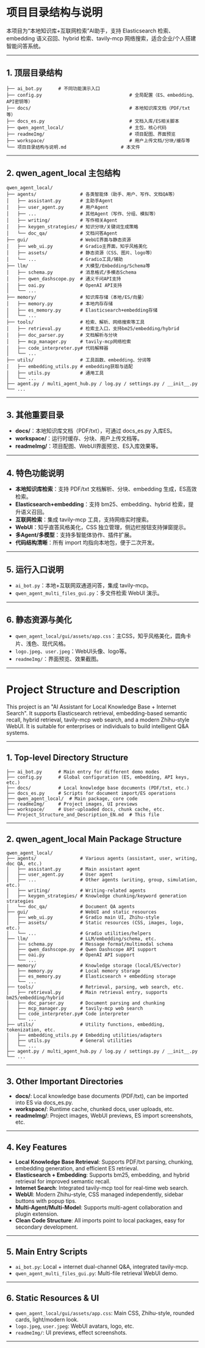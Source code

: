 # 项目目录结构与说明

本项目为“本地知识库+互联网检索”AI助手，支持 Elasticsearch 检索、embedding 语义召回、hybrid 检索、tavily-mcp 网络搜索，适合企业/个人搭建智能问答系统。

---

## 1. 顶层目录结构

```
├── ai_bot.py      # 不同功能演示入口
├── config.py                                # 全局配置（ES、embedding、API密钥等）
├── docs/                                    # 本地知识库文档（PDF/txt等）
├── docs_es.py                               # 文档入库/ES相关脚本
├── qwen_agent_local/                        # 主包，核心代码
├── readmeImg/                               # 项目配图、界面预览
├── workspace/                               # 用户上传文档/分块/缓存等
└── 项目目录结构与说明.md                    # 本文件
```

---

## 2. qwen_agent_local 主包结构

```
qwen_agent_local/
├── agents/                # 各类智能体（助手、用户、写作、文档QA等）
│   ├── assistant.py       # 主助手Agent
│   ├── user_agent.py      # 用户Agent
│   ├── ...                # 其他Agent（写作、分组、模拟等）
│   ├── writing/           # 写作相关Agent
│   ├── keygen_strategies/ # 知识分块/关键词生成策略
│   └── doc_qa/            # 文档问答Agent
├── gui/                   # WebUI界面与静态资源
│   ├── web_ui.py          # Gradio主界面，知乎风格美化
│   ├── assets/            # 静态资源（CSS、图片、logo等）
│   └── ...                # Gradio工具/辅助
├── llm/                   # 大模型/Embedding/Schema等
│   ├── schema.py          # 消息格式/多模态Schema
│   ├── qwen_dashscope.py  # 通义千问API支持
│   ├── oai.py             # OpenAI API支持
│   └── ...
├── memory/                # 知识库存储（本地/ES/向量）
│   ├── memory.py          # 本地内存存储
│   ├── es_memory.py       # Elasticsearch+embedding存储
│   └── ...
├── tools/                 # 检索、解析、网络搜索等工具
│   ├── retrieval.py       # 检索主入口，支持bm25/embedding/hybrid
│   ├── doc_parser.py      # 文档解析与分块
│   ├── mcp_manager.py     # tavily-mcp网络检索
│   ├── code_interpreter.py# 代码解释器
│   └── ...
├── utils/                 # 工具函数、embedding、分词等
│   ├── embedding_utils.py # embedding获取与适配
│   ├── utils.py           # 通用工具
│   └── ...
├── agent.py / multi_agent_hub.py / log.py / settings.py / __init__.py
└── ...
```

---

## 3. 其他重要目录

- **docs/**：本地知识库文档（PDF/txt），可通过 docs_es.py 入库ES。
- **workspace/**：运行时缓存、分块、用户上传文档等。
- **readmeImg/**：项目配图、WebUI界面预览、ES入库效果等。

---

## 4. 特色功能说明

- **本地知识库检索**：支持 PDF/txt 文档解析、分块、embedding 生成，ES高效检索。
- **Elasticsearch+embedding**：支持 bm25、embedding、hybrid 检索，提升语义召回。
- **互联网检索**：集成 tavily-mcp 工具，支持网络实时搜索。
- **WebUI**：知乎直答风格美化，CSS 独立管理，侧边栏按钮支持弹窗提示。
- **多Agent/多模型**：支持多智能体协作、插件扩展。
- **代码结构清晰**：所有 import 均指向本地包，便于二次开发。

---

## 5. 运行入口说明

- `ai_bot.py`：本地+互联网双通道问答，集成 tavily-mcp。
- `qwen_agent_multi_files_gui.py`：多文件检索 WebUI 演示。

---

## 6. 静态资源与美化

- `qwen_agent_local/gui/assets/app.css`：主CSS，知乎风格美化，圆角卡片、浅色、现代风格。
- `logo.jpeg`、`user.jpeg`：WebUI头像、logo等。
- `readmeImg/`：界面预览、效果截图。

---
 
# Project Structure and Description

This project is an "AI Assistant for Local Knowledge Base + Internet Search". It supports Elasticsearch retrieval, embedding-based semantic recall, hybrid retrieval, tavily-mcp web search, and a modern Zhihu-style WebUI. It is suitable for enterprises or individuals to build intelligent Q&A systems.

---

## 1. Top-level Directory Structure

```
├── ai_bot.py      # Main entry for different demo modes
├── config.py      # Global configuration (ES, embedding, API keys, etc.)
├── docs/          # Local knowledge base documents (PDF/txt, etc.)
├── docs_es.py     # Scripts for document import/ES operations
├── qwen_agent_local/  # Main package, core code
├── readmeImg/     # Project images, UI previews
├── workspace/     # User-uploaded docs, chunk cache, etc.
└── Project_Structure_and_Description_EN.md  # This file
```

---

## 2. qwen_agent_local Main Package Structure

```
qwen_agent_local/
├── agents/                # Various agents (assistant, user, writing, doc QA, etc.)
│   ├── assistant.py       # Main assistant agent
│   ├── user_agent.py      # User agent
│   ├── ...                # Other agents (writing, group, simulation, etc.)
│   ├── writing/           # Writing-related agents
│   ├── keygen_strategies/ # Knowledge chunking/keyword generation strategies
│   └── doc_qa/            # Document QA agents
├── gui/                   # WebUI and static resources
│   ├── web_ui.py          # Gradio main UI, Zhihu-style
│   ├── assets/            # Static resources (CSS, images, logo, etc.)
│   └── ...                # Gradio utilities/helpers
├── llm/                   # LLM/embedding/schema, etc.
│   ├── schema.py          # Message format/multimodal schema
│   ├── qwen_dashscope.py  # Qwen Dashscope API support
│   ├── oai.py             # OpenAI API support
│   └── ...
├── memory/                # Knowledge storage (local/ES/vector)
│   ├── memory.py          # Local memory storage
│   ├── es_memory.py       # Elasticsearch + embedding storage
│   └── ...
├── tools/                 # Retrieval, parsing, web search, etc.
│   ├── retrieval.py       # Main retrieval entry, supports bm25/embedding/hybrid
│   ├── doc_parser.py      # Document parsing and chunking
│   ├── mcp_manager.py     # tavily-mcp web search
│   ├── code_interpreter.py# Code interpreter
│   └── ...
├── utils/                 # Utility functions, embedding, tokenization, etc.
│   ├── embedding_utils.py # Embedding utilities/adapters
│   ├── utils.py           # General utilities
│   └── ...
├── agent.py / multi_agent_hub.py / log.py / settings.py / __init__.py
└── ...
```

---

## 3. Other Important Directories

- **docs/**: Local knowledge base documents (PDF/txt), can be imported into ES via docs_es.py.
- **workspace/**: Runtime cache, chunked docs, user uploads, etc.
- **readmeImg/**: Project images, WebUI previews, ES import screenshots, etc.

---

## 4. Key Features

- **Local Knowledge Base Retrieval**: Supports PDF/txt parsing, chunking, embedding generation, and efficient ES retrieval.
- **Elasticsearch + Embedding**: Supports bm25, embedding, and hybrid retrieval for improved semantic recall.
- **Internet Search**: Integrated tavily-mcp tool for real-time web search.
- **WebUI**: Modern Zhihu-style, CSS managed independently, sidebar buttons with popup tips.
- **Multi-Agent/Multi-Model**: Supports multi-agent collaboration and plugin extension.
- **Clean Code Structure**: All imports point to local packages, easy for secondary development.

---

## 5. Main Entry Scripts

- `ai_bot.py`: Local + internet dual-channel Q&A, integrated tavily-mcp.
- `qwen_agent_multi_files_gui.py`: Multi-file retrieval WebUI demo.

---

## 6. Static Resources & UI

- `qwen_agent_local/gui/assets/app.css`: Main CSS, Zhihu-style, rounded cards, light/modern look.
- `logo.jpeg`, `user.jpeg`: WebUI avatars, logo, etc.
- `readmeImg/`: UI previews, effect screenshots.

---
